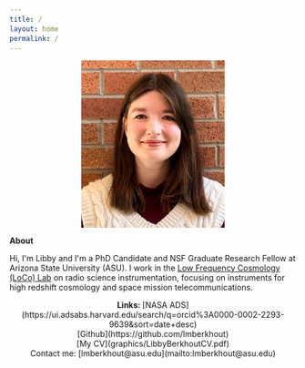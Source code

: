 ```yaml
---
title: /
layout: home
permalink: /
---
```

<p align="center">
<img src="graphics/fixed.jpg" alt="Headshot" width="50%" align="center">
</p>
  
<p align="center">
  
  <b> About </b>
</p>
  
Hi, I'm Libby and I'm a PhD Candidate and NSF Graduate Research Fellow at Arizona State University (ASU). I work in the [Low Frequency Cosmology (LoCo) Lab](loco.lab.asu.edu) on radio science instrumentation, focusing on instruments for high redshift cosmology and space mission telecommunications. 


<p align="center">
<b> Links: </b>
[NASA ADS](https://ui.adsabs.harvard.edu/search/q=orcid%3A0000-0002-2293-9639&sort=date+desc) <br>
[Github](https://github.com/lmberkhout) <br>
[My CV](graphics/LibbyBerkhoutCV.pdf) <br>
Contact me: [lmberkhout@asu.edu](mailto:lmberkhout@asu.edu)
</p>
